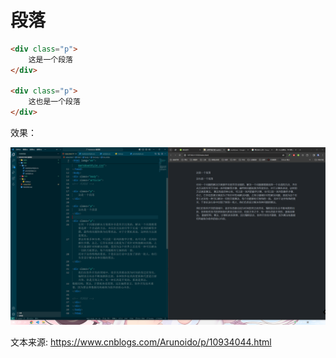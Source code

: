 # 段落

```html
<div class="p">
    这是一个段落
</div>

<div class="p">
    这也是一个段落
</div>
```

效果：

![alt text](./images/image-1.png)

文本来源: https://www.cnblogs.com/Arunoido/p/10934044.html


